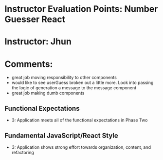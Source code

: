 # Instructor Evaluation Points: Number Guesser React
# Instructor: Jhun
# Comments:

- great job moving responsibility to other components
- would like to see userGuess broken out a little more. Look into passing the logic of generation a message to the message component
- great job making dumb components



## Functional Expectations

* 3: Application meets all of the functional expectations in Phase Two

## Fundamental JavaScript/React Style

* 3: Application shows strong effort towards organization, content, and refactoring
